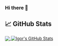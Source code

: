 ### Hi there 👋

## 📈 GitHub Stats

<a href="https://github.com/rafaelcpalmeida/rafaelcpalmeida">
  <img align="center" src="https://github-readme-stats.vercel.app/api/top-langs/?username=rafaelcpalmeida&hide=java,html,css&title_color=ffffff&langs_count=8&text_color=c9cacc&icon_color=2bbc8a&bg_color=1d1f21" />
</a>
<a href="https://github.com/rafaelcpalmeida/rafaelcpalmeida">
  <img align="center" src="https://github-readme-stats.vercel.app/api?username=rafaelcpalmeida&show_icons=true&line_height=27&count_private=true&title_color=ffffff&text_color=c9cacc&icon_color=2bbc8a&bg_color=1d1f21" alt="Igor's GitHub Stats" />
</a>

<!--
**rafaelcpalmeida/rafaelcpalmeida** is a ✨ _special_ ✨ repository because its `README.md` (this file) appears on your GitHub profile.

Here are some ideas to get you started:

- 🔭 I’m currently working on ...
- 🌱 I’m currently learning ...
- 👯 I’m looking to collaborate on ...
- 🤔 I’m looking for help with ...
- 💬 Ask me about ...
- 📫 How to reach me: ...
- 😄 Pronouns: ...
- ⚡ Fun fact: ...
-->
